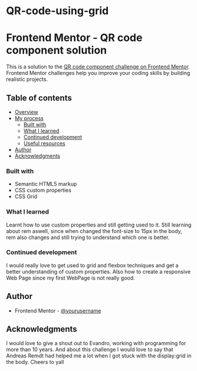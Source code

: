# QR-code-using-grid
# Frontend Mentor - QR code component solution

This is a solution to the [QR code component challenge on Frontend Mentor](https://www.frontendmentor.io/challenges/qr-code-component-iux_sIO_H). Frontend Mentor challenges help you improve your coding skills by building realistic projects. 

## Table of contents

- [Overview](#overview)
- [My process](#my-process)
  - [Built with](#built-with)
  - [What I learned](#what-i-learned)
  - [Continued development](#continued-development)
  - [Useful resources](#useful-resources)
- [Author](#author)
- [Acknowledgments](#acknowledgments)




### Built with

- Semantic HTML5 markup
- CSS custom properties
- CSS Grid



### What I learned

Learnt how to use custom properties and still getting used to it.
Still learning about rem aswell, since when changed the font-size to 15px in the body, rem also changes and still trying to understand which one is better.


### Continued development

I would really love to get used to grid and flexbox techniques and get a better understanding of custom properties.
Also how to create a responsive Web Page since my first WebPage is not really good.


## Author

- Frontend Mentor - [@yourusername](https://www.frontendmentor.io/profile/YondaimeFlash)



## Acknowledgments

I would love to give a shout out to Evandro, working with programming for more than 10 years.
And about this challenge I would love to say that Andreas Remdt had helped me a lot when I got stuck with the display:grid in the body.
Cheers to yall
